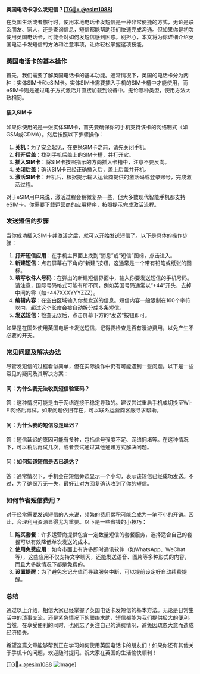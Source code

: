 **英国电话卡怎么发短信？[[TG💪+ @esim1088](https://t.me/s/esim1088)]**

在英国生活或者旅行时，使用本地电话卡发短信是一种非常便捷的方式，无论是联系朋友、家人，还是查询信息，短信都能帮助我们快速完成沟通。但如果你是初次使用英国电话卡，可能会对如何发短信感到困惑。别担心，本文将为你详细介绍英国电话卡发短信的方法和注意事项，让你轻松掌握这项技能。

### 英国电话卡的基本操作

首先，我们需要了解英国电话卡的基本功能。通常情况下，英国的电话卡分为两种：实体SIM卡和eSIM卡。实体SIM卡需要插入手机的SIM卡槽中才能使用，而eSIM卡则是通过电子方式激活并直接加载到设备中。无论哪种类型，使用方法大致相同。

#### 插入SIM卡

如果你使用的是一张实体SIM卡，首先要确保你的手机支持该卡的网络制式（如GSM或CDMA）。然后按照以下步骤操作：

1. **关机**：为了安全起见，在更换SIM卡之前，请先关闭手机。
2. **打开后盖**：找到手机后盖上的SIM卡槽，并打开它。
3. **插入SIM卡**：将SIM卡按照指示的方向插入卡槽中，注意不要反向。
4. **关闭后盖**：确认SIM卡已经正确插入后，盖上后盖并开机。
5. **激活SIM卡**：开机后，根据提示输入运营商提供的激活码或登录账号，完成激活过程。

对于eSIM用户来说，激活过程会稍微复杂一些，但大多数现代智能手机都支持eSIM卡。你需要下载运营商的应用程序，按照提示完成激活流程。

### 发送短信的步骤

当你成功插入SIM卡并激活之后，就可以开始发送短信了。以下是具体的操作步骤：

1. **打开短信应用**：在手机主界面上找到“消息”或“短信”图标，点击进入。
2. **新建短信**：点击屏幕右下角的“新建”按钮，这通常是一个带有铅笔或纸张的图标。
3. **填写收件人号码**：在弹出的新建短信界面中，输入你要发送短信的手机号码。请注意，国际号码格式可能有所不同，例如英国号码通常以“+44”开头，去掉中间的零（如+447XXXYYYZZZ）。
4. **编辑内容**：在空白区域输入你想发送的信息。短信内容一般限制在160个字符以内，超过这个长度会被自动拆分成多条短信。
5. **发送短信**：检查无误后，点击屏幕下方的“发送”按钮即可。

如果是在国外使用英国电话卡发送短信，记得要检查是否有漫游费用，以免产生不必要的开支。

### 常见问题及解决办法

尽管发短信的过程看似简单，但在实际操作中仍有可能遇到一些问题。以下是一些常见的疑问及其解决方案：

#### 问：为什么我无法收到短信验证码？

答：这种情况可能是由于网络连接不稳定导致的。建议尝试重启手机或切换至Wi-Fi网络后再试。如果问题依旧存在，可以联系运营商客服寻求帮助。

#### 问：为什么我的短信总是延迟？

答：短信延迟的原因可能有多种，包括信号强度不足、网络拥堵等。在这种情况下，可以稍后再试几次，或者尝试通过其他通讯方式解决问题。

#### 问：如何知道短信是否已送达？

答：通常情况下，手机会在短信旁边显示一个小勾，表示该短信已经成功发送。不过，为了确保万无一失，最好让对方回复确认收到了你的短信。

### 如何节省短信费用？

对于经常需要发送短信的人来说，频繁的费用累积可能会成为一笔不小的开销。因此，合理利用资源显得尤为重要。以下是一些省钱的小技巧：

1. **购买套餐**：许多运营商提供包含一定数量短信的套餐服务，选择适合自己的套餐可以有效降低单次发送的成本。
2. **使用免费应用**：如今市面上有许多即时通讯软件（如WhatsApp、WeChat等），这些应用不仅支持文字聊天，还能发送语音、图片等多种形式的内容，而且大多数情况下都是免费的。
3. **设置提醒**：为了避免忘记充值而导致服务中断，可以提前设定好自动续费提醒。

### 总结

通过以上介绍，相信大家已经掌握了英国电话卡发短信的基本方法。无论是日常生活中的琐事交流，还是紧急情况下的联络求助，短信都能为我们提供极大的便利。当然，在享受便利的同时，也别忘了关注自己的消费情况，避免因疏忽大意而造成经济损失。

希望这篇文章能够帮到正在学习如何使用英国电话卡的朋友们！如果你还有其他关于手机卡的问题，欢迎随时提问。祝大家在英国的生活愉快顺利！

[[TG💪+ @esim1088](https://t.me/s/esim1088) ![Image](https://i.postimg.cc/4NQfJmqS/Snipaste-2025-05-13-00-14-12.png)]